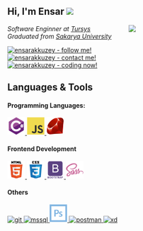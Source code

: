  <h2> Hi, I'm Ensar <img src="http://24.media.tumblr.com/69be7a4c5dd5fc81a5c40eeedfb3f475/tumblr_mr89xphMKP1ra3pdvo1_500.gif" width="50"></h2>
 
<img align='right' src="https://media.giphy.com/media/b21HcSrrBu8pi/giphy.gif?cid=ecf05e473c7it9uzrj0j1a0k0etz73lfud7tivq4dq8894re&rid=giphy.gif&ct=g" width="230">
<p><em>Software Enginner at <a href="http://tursys.com.tr">Tursys</a></br>Graduated from <a href="https://www.sakarya.edu.tr">Sakarya University</a>
</em></p>

[![ensarakkuzey - follow me!](https://img.shields.io/badge/ensarakkuzey-follow_me!-2ea44f?logo=twitter&logoColor=%23BDBDBD)](https://twitter.com/ensarakkuzey)<br/>
[![ensarakkuzey - contact me!](https://img.shields.io/badge/ensarakkuzey-contact_me!-2ea44f?logo=linkedin&logoColor=%23BDBDBD)](https://www.linkedin.com/in/ensarakkuzey/)<br/>
[![ensarakkuzey - coding now!](https://img.shields.io/badge/ensarakkuzey-coding_now!-2ea44f?logo=github&logoColor=%23BDBDBD)](https://github.com/ensarakkuzey)

## Languages & Tools
<h4 align="left">Programming Languages:</h4>  
<p align="left"> <a href="https://www.w3schools.com/cs/" target="_blank"> <img src="https://raw.githubusercontent.com/devicons/devicon/master/icons/csharp/csharp-original.svg" alt="csharp" width="40" height="40"/> </a> <a href="https://developer.mozilla.org/en-US/docs/Web/JavaScript" target="_blank"> <img src="https://raw.githubusercontent.com/devicons/devicon/master/icons/javascript/javascript-original.svg" alt="javascript" width="40" height="40"/> </a> <a href="https://www.ruby-lang.org/en/" target="_blank"> <img src="https://raw.githubusercontent.com/devicons/devicon/master/icons/ruby/ruby-original.svg" alt="ruby" width="40" height="40"/> </a> </p>

<h4>Frontend Development</h4>
<p align="left"> <a href="https://www.w3.org/html/" target="_blank"> <img src="https://raw.githubusercontent.com/devicons/devicon/master/icons/html5/html5-original-wordmark.svg" alt="html5" width="40" height="40"/> </a> <a href="https://www.w3schools.com/css/" target="_blank"> <img src="https://raw.githubusercontent.com/devicons/devicon/master/icons/css3/css3-original-wordmark.svg" alt="css3" width="40" height="40"/> </a> <a href="https://getbootstrap.com" target="_blank"> <img src="https://raw.githubusercontent.com/devicons/devicon/master/icons/bootstrap/bootstrap-plain-wordmark.svg" alt="bootstrap" width="40" height="40"/> </a>  <a href="https://sass-lang.com" target="_blank"> <img src="https://raw.githubusercontent.com/devicons/devicon/master/icons/sass/sass-original.svg" alt="sass" width="40" height="40"/> </a> </p>

<h4>Others</h4>
<p align="left"> <a href="https://git-scm.com/" target="_blank"> <img src="https://www.vectorlogo.zone/logos/git-scm/git-scm-icon.svg" alt="git" width="40" height="40"/> </a> <a href="https://www.microsoft.com/en-us/sql-server" target="_blank"> <img src="https://www.svgrepo.com/show/303229/microsoft-sql-server-logo.svg" alt="mssql" width="40" height="40"/> </a> <a href="https://www.photoshop.com/en" target="_blank"> <img src="https://raw.githubusercontent.com/devicons/devicon/master/icons/photoshop/photoshop-line.svg" alt="photoshop" width="40" height="40"/> </a> <a href="https://postman.com" target="_blank"> <img src="https://www.vectorlogo.zone/logos/getpostman/getpostman-icon.svg" alt="postman" width="40" height="40"/> </a> <a href="https://www.adobe.com/products/xd.html" target="_blank"> <img src="https://cdn.worldvectorlogo.com/logos/adobe-xd.svg" alt="xd" width="40" height="40"/> </a> </p>
<br>


